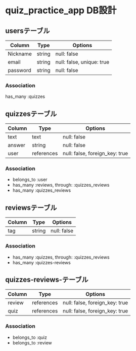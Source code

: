 # quiz_practice_app DB設計
## usersテーブル
|Column|Type|Options|
|------|----|-------|
|Nickname|string|null: false|
|email|string|null: false, unique: true|
|password|string|null: false|
### Association
has_many :quizzes

## quizzesテーブル
|Column|Type|Options|
|------|----|-------|
|text|text|null: false|
|answer|string|null: false|
|user|references|null: false, foreign_key: true|
### Association
- belongs_to :user
- has_many :reviews, through: :quizzes_reviews
- has_many :quizzes_reviews

## reviewsテーブル
|Column|Type|Options|
|------|----|-------|
|tag|string|null: false|
### Association
- has_many :quizzes, through: :quizzes_reviews
- has_many :quizzes-reviews

## quizzes-reviews-テーブル
|Column|Type|Options|
|------|----|-------|
|review|references|null: false, foreign_key: true|
|quiz|references|null: false, foreign_key: true|
### Association
- belongs_to :quiz
- belongs_to :review